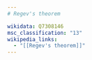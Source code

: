```yaml
---
# Regev's theorem

wikidata: Q7308146
msc_classification: "13"
wikipedia_links:
  - "[[Regev's theorem]]"
---
```

